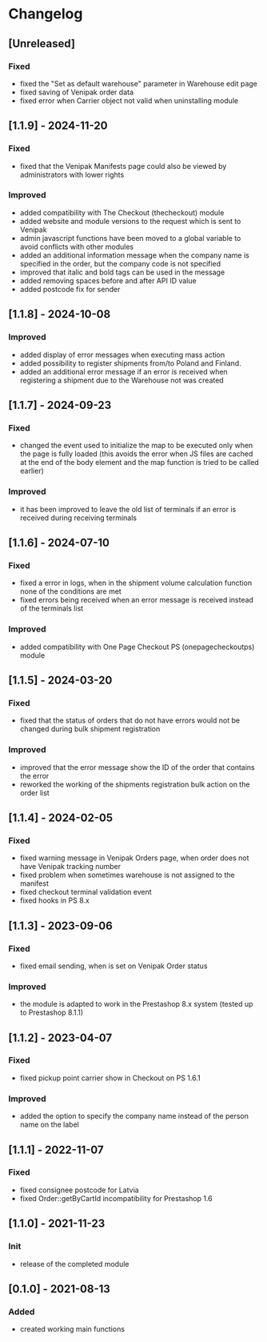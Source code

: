 # Changelog

## [Unreleased]
### Fixed
- fixed the "Set as default warehouse" parameter in Warehouse edit page
- fixed saving of Venipak order data
- fixed error when Carrier object not valid when uninstalling module

## [1.1.9] - 2024-11-20
### Fixed
- fixed that the Venipak Manifests page could also be viewed by administrators with lower rights

### Improved
- added compatibility with The Checkout (thecheckout) module
- added website and module versions to the request which is sent to Venipak
- admin javascript functions have been moved to a global variable to avoid conflicts with other modules
- added an additional information message when the company name is specified in the order, but the company code is not specified
- improved that italic and bold tags can be used in the message
- added removing spaces before and after API ID value
- added postcode fix for sender

## [1.1.8] - 2024-10-08
### Improved
- added display of error messages when executing mass action
- added possibility to register shipments from/to Poland and Finland.
- added an additional error message if an error is received when registering a shipment due to the Warehouse not was created

## [1.1.7] - 2024-09-23
### Fixed
- changed the event used to initialize the map to be executed only when the page is fully loaded (this avoids the error when JS files are cached at the end of the body element and the map function is tried to be called earlier)

### Improved
- it has been improved to leave the old list of terminals if an error is received during receiving terminals

## [1.1.6] - 2024-07-10
### Fixed
- fixed a error in logs, when in the shipment volume calculation function none of the conditions are met
- fixed errors being received when an error message is received instead of the terminals list

### Improved
- added compatibility with One Page Checkout PS (onepagecheckoutps) module

## [1.1.5] - 2024-03-20
### Fixed
- fixed that the status of orders that do not have errors would not be changed during bulk shipment registration

### Improved
- improved that the error message show the ID of the order that contains the error
- reworked the working of the shipments registration bulk action on the order list

## [1.1.4] - 2024-02-05
### Fixed
- fixed warning message in Venipak Orders page, when order does not have Venipak tracking number
- fixed problem when sometimes warehouse is not assigned to the manifest
- fixed checkout terminal validation event
- fixed hooks in PS 8.x

## [1.1.3] - 2023-09-06
### Fixed
- fixed email sending, when is set on Venipak Order status

### Improved
- the module is adapted to work in the Prestashop 8.x system (tested up to Prestashop 8.1.1)

## [1.1.2] - 2023-04-07
### Fixed
- fixed pickup point carrier show in Checkout on PS 1.6.1

### Improved
- added the option to specify the company name instead of the person name on the label

## [1.1.1] - 2022-11-07
### Fixed
- fixed consignee postcode for Latvia
- fixed Order::getByCartId incompatibility for Prestashop 1.6

## [1.1.0] - 2021-11-23
### Init
- release of the completed module

## [0.1.0] - 2021-08-13
### Added
- created working main functions
